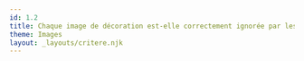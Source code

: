 ```yaml
---
id: 1.2
title: Chaque image de décoration est-elle correctement ignorée par les technologies d’assistance ?
theme: Images
layout: _layouts/critere.njk
---
```




